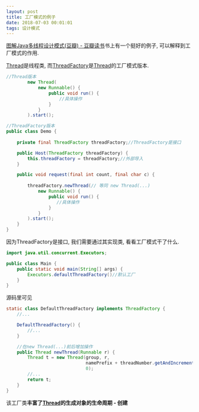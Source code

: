 ```yaml
---
layout: post
title: 工厂模式的例子
date: 2018-07-03 00:01:01
tags: 设计模式
---
```




﻿[图解Java多线程设计模式(豆瓣) - 豆瓣读书](https://book.douban.com/subject/27116724/)书上有一个挺好的例子, 可以解释到工厂模式的作用.



[Thread](https://docs.oracle.com/javase/7/docs/api/java/lang/Thread.html)是线程类,  而[ThreadFactory](https://docs.oracle.com/javase/7/docs/api/java/util/concurrent/ThreadFactory.html)是[Thread](https://docs.oracle.com/javase/7/docs/api/java/lang/Thread.html)的工厂模式版本. 

```java
//Thread版本	
        new Thread(
            new Runnable() {
                public void run() {
                    //具体操作
                }
            }
        ).start();
```



```java
//ThreadFactory版本	
public class Demo {
  
    private final ThreadFactory threadFactory;//ThreadFactory是接口

    public Host(ThreadFactory threadFactory) {
        this.threadFactory = threadFactory;//外部导入
    }

    public void request(final int count, final char c) {
      
        threadFactory.newThread(// 等同 new Thread(...)
            new Runnable() {
                public void run() {
                   //具体操作
                }
            }
        ).start();
    }
}
```



因为ThreadFactory是接口, 我们需要通过其实现类, 看看工厂模式干了什么.

```java
import java.util.concurrent.Executors;

public class Main {
    public static void main(String[] args) {
		Executors.defaultThreadFactory()//默认工厂
    }
}
```



源码里可见

```java
static class DefaultThreadFactory implements ThreadFactory {
	//...

    DefaultThreadFactory() {
    	//...    
    }

    //在new Thread(...)前后增加操作
    public Thread newThread(Runnable r) {
        Thread t = new Thread(group, r,
                              namePrefix + threadNumber.getAndIncrement(),
                              0);
        //...
        return t;
    }
}
```

该工厂类**丰富了[Thread](https://docs.oracle.com/javase/7/docs/api/java/lang/Thread.html)的生成对象的生命周期 - 创建**

